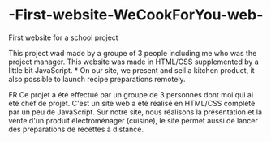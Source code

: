 # -First-website-WeCookForYou-web-

First website for a school project

This project wad made by a groupe of 3 people including me who was the project manager.
This website was made in HTML/CSS supplemented by a little bit JavaScript. *
On our site, we present and sell a kitchen product,
it also possible to launch recipe preparations remotely.


FR Ce projet a été effectué par un groupe de 3 personnes dont moi qui ai été chef de projet.
C'est un site web a été réalisé en HTML/CSS complété par un peu de JavaScript.
Sur notre site, nous réalisons la présentation et la vente d'un produit électroménager (cuisine),
le site permet aussi de lancer des préparations de recettes à distance.

